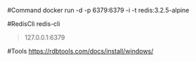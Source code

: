 ﻿#Command 
docker run -d -p 6379:6379 -i -t redis:3.2.5-alpine

#RedisCli
redis-cli
> 127.0.0.1:6379

#Tools
https://rdbtools.com/docs/install/windows/

